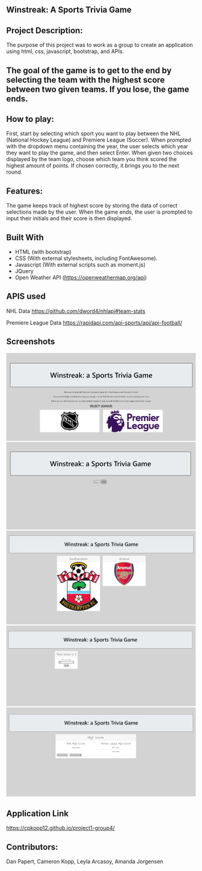 ## Winstreak: A Sports Trivia Game

## Project Description:
The purpose of this project was to work as a group to create an application using html, css, javascript, bootstrap, and APIs. 

## The goal of the game is to get to the end by selecting the team with the highest score between two given teams. If you lose, the game ends.

## How to play:
First, start by selecting which sport you want to play between the NHL (National Hockey League) and Premiere League (Soccer).
When prompted with the dropdown menu containing the year, the user selects which year they want to play the game, and then select Enter. 
When given two choices displayed by the team logo, choose which team you think scored the highest amount of points. If chosen correctly, it brings you to the next round.

## Features:
The game keeps track of highest score by storing the data of correct selections made by the user. When the game ends, the user is prompted to input their initials and their score is then displayed.

## Built With
* HTML (with bootstrap)
* CSS (With external stylesheets, including FontAwesome).
* Javascript (With external scripts such as moment.js)
* JQuery 
* Open Weather API (https://openweathermap.org/api)

## APIS used
NHL Data
https://github.com/dword4/nhlapi#team-stats

Premiere League Data
https://rapidapi.com/api-sports/api/api-football/

## Screenshots
![](/assets/images/screenshot1.PNG)
![](/assets/images/screenshot2.PNG)
![](/assets/images/screenshot3.PNG)
![](/assets/images/screenshot4.PNG)
![](/assets/images/screenshot5.PNG)

## Application Link
https://cpkopp12.github.io/project1-group4/

## Contributors:
Dan Papert, Cameron Kopp, Leyla Arcasoy, Amanda Jorgensen

